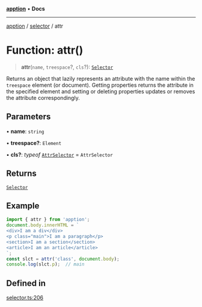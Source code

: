 [**apption**](../../README.md) • **Docs**

***

[apption](../../modules.md) / [selector](../README.md) / attr

# Function: attr()

> **attr**(`name`, `treespace`?, `cls`?): [`Selector`](../classes/Selector.md)

Returns an object that lazily represents an attribute with the name within the `treespace` element (or document).
Getting properties returns the attribute in the specified element and setting or deleting properties 
updates or removes the attribute correspondingly.

## Parameters

• **name**: `string`

• **treespace?**: `Element`

• **cls?**: *typeof* [`AttrSelector`](../classes/AttrSelector.md) = `AttrSelector`

## Returns

[`Selector`](../classes/Selector.md)

## Example

```ts
import { attr } from 'apption';
document.body.innerHTML = `
<div>I am a div</div>
<p class="main">I am a paragraph</p>
<section>I am a section</section>
<article>I am an article</article>
`;
const slct = attr('class', document.body);
console.log(slct.p);  // main
```

## Defined in

[selector.ts:206](https://github.com/mksunny1/apption/blob/d0bf763109284abcb2484dd7dfd7111ee7475add/src/selector.ts#L206)
